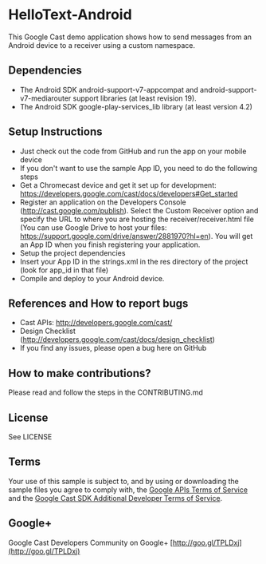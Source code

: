 # HelloText-Android

This Google Cast demo application shows how to send messages from an Android device to a receiver using a custom namespace. 

## Dependencies
* The Android SDK android-support-v7-appcompat and android-support-v7-mediarouter support libraries (at least revision 19).
* The Android SDK google-play-services_lib library (at least version 4.2)

## Setup Instructions
* Just check out the code from GitHub and run the app on your mobile device
* If you don't want to use the sample App ID, you need to do the following steps
* Get a Chromecast device and get it set up for development: https://developers.google.com/cast/docs/developers#Get_started
* Register an application on the Developers Console (http://cast.google.com/publish). Select the Custom Receiver option and specify the URL to where you are hosting the receiver/receiver.html file (You can use Google Drive to host your files: https://support.google.com/drive/answer/2881970?hl=en). You will get an App ID when you finish registering your application.
* Setup the project dependencies
* Insert your App ID in the strings.xml in the res directory of the project (look for app_id in that file)
* Compile and deploy to your Android device.

## References and How to report bugs
* Cast APIs: http://developers.google.com/cast/
* Design Checklist (http://developers.google.com/cast/docs/design_checklist)
* If you find any issues, please open a bug here on GitHub

## How to make contributions?
Please read and follow the steps in the CONTRIBUTING.md

## License
See LICENSE

## Terms
Your use of this sample is subject to, and by using or downloading the sample files you agree to comply with, the [Google APIs Terms of Service](https://developers.google.com/terms/) and the [Google Cast SDK Additional Developer Terms of Service](https://developers.google.com/cast/docs/terms/).

## Google+
Google Cast Developers Community on Google+ [http://goo.gl/TPLDxj](http://goo.gl/TPLDxj)
